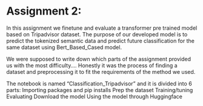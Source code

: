 # Assignment 2:
In this assignment we finetune and evaluate a transformer pre trained model based on Tripadvisor dataset. The purpose of our developed model is to predict the tokenized semantic data and predict future classification for the same dataset using Bert_Based_Cased model.

We were supposed to write down which parts of the assignment provided us with the most difficulty…. Honestly it was the process of finding a dataset and preprocessing it to fit the requirements of the method we used.

The notebook is named “Classification_Tripadvisor” and it is divided into 6 parts: Importing packages and pip installs Prep the dataset Training/tuning Evaluating Download the model Using the model through Huggingface
